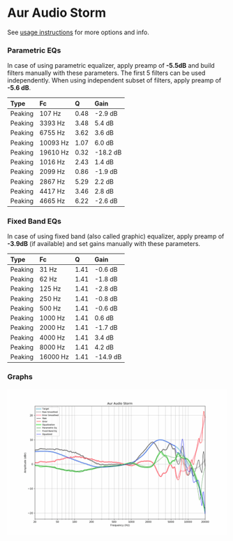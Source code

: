 # Aur Audio Storm
See [usage instructions](https://github.com/jaakkopasanen/AutoEq#usage) for more options and info.

### Parametric EQs
In case of using parametric equalizer, apply preamp of **-5.5dB** and build filters manually
with these parameters. The first 5 filters can be used independently.
When using independent subset of filters, apply preamp of **-5.6 dB**.

| Type    | Fc       |    Q | Gain     |
|:--------|:---------|:-----|:---------|
| Peaking | 107 Hz   | 0.48 | -2.9 dB  |
| Peaking | 3393 Hz  | 3.48 | 5.4 dB   |
| Peaking | 6755 Hz  | 3.62 | 3.6 dB   |
| Peaking | 10093 Hz | 1.07 | 6.0 dB   |
| Peaking | 19610 Hz | 0.32 | -18.2 dB |
| Peaking | 1016 Hz  | 2.43 | 1.4 dB   |
| Peaking | 2099 Hz  | 0.86 | -1.9 dB  |
| Peaking | 2867 Hz  | 5.29 | 2.2 dB   |
| Peaking | 4417 Hz  | 3.46 | 2.8 dB   |
| Peaking | 4665 Hz  | 6.22 | -2.6 dB  |

### Fixed Band EQs
In case of using fixed band (also called graphic) equalizer, apply preamp of **-3.9dB**
(if available) and set gains manually with these parameters.

| Type    | Fc       |    Q | Gain     |
|:--------|:---------|:-----|:---------|
| Peaking | 31 Hz    | 1.41 | -0.6 dB  |
| Peaking | 62 Hz    | 1.41 | -1.8 dB  |
| Peaking | 125 Hz   | 1.41 | -2.8 dB  |
| Peaking | 250 Hz   | 1.41 | -0.8 dB  |
| Peaking | 500 Hz   | 1.41 | -0.6 dB  |
| Peaking | 1000 Hz  | 1.41 | 0.6 dB   |
| Peaking | 2000 Hz  | 1.41 | -1.7 dB  |
| Peaking | 4000 Hz  | 1.41 | 3.4 dB   |
| Peaking | 8000 Hz  | 1.41 | 4.2 dB   |
| Peaking | 16000 Hz | 1.41 | -14.9 dB |

### Graphs
![](./Aur%20Audio%20Storm.png)